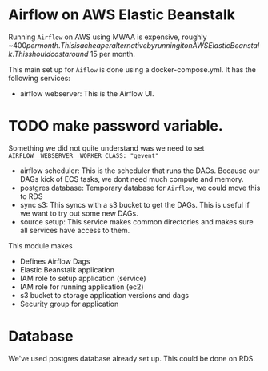 # Airflow on AWS Elastic Beanstalk

Running `Airflow` on AWS using MWAA is expensive, roughly ~$400 per month.
This is a cheaper alternative by running it on AWS Elastic Beanstalk. This should cost around ~$15 per month.

This main set up for `Aiflow` is done using a docker-compose.yml. It has the following services:
- airflow webserver: This is the Airflow UI.
# TODO make password variable.
Something we did not quite understand was we need to set `AIRFLOW__WEBSERVER__WORKER_CLASS: "gevent"`
- airflow scheduler: This is the scheduler that runs the DAGs. Because our DAGs kick of ECS tasks, we dont need much compute and memory.
- postgres database: Temporary database for `Airflow`, we could move this to RDS
- sync s3: This syncs with a s3 bucket to get the DAGs. This is useful if we want to try out some new DAGs.
- source setup: This service makes common directories and makes sure all services have access to them.

This module makes
- Defines Airflow Dags
- Elastic Beanstalk application
- IAM role to setup application (service)
- IAM role for running application (ec2)
- s3 bucket to storage application versions and dags
- Security group for application

# Database
We've used postgres database already set up. This could be done on RDS.
